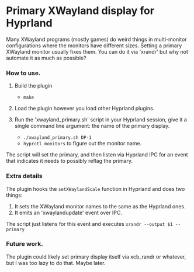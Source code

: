 # Primary XWayland display for Hyprland


Many XWayland programs (mostly games) do weird things in multi-monitor configurations where the monitors have different sizes.
Setting a primary XWayland monitor usually fixes them. You can do it via 'xrandr' but why not automate it as much as possible?

### How to use.
1. Build the plugin 
    - `make`
2. Load the plugin however you load other Hyprland plugins.

3. Run the 'xwayland_primary.sh' script in your Hyprland session, give it a single command line argument: the name of the primary display.
    - `./xwayland_primary.sh DP-1`
    - `hyprctl monitors` to figure out the monitor name.

The script will set the primary, and then listen via Hyprland IPC for an event that indicates it needs to possibly reflag the primary.



### Extra details

The plugin hooks the `setXWaylandScale` function in Hyprland and does two things:
1. It sets the XWayland monitor names to the same as the Hyprland ones. 
2. It emits an 'xwaylandupdate' event over IPC.

The script just listens for this event and executes `xrandr --output $1 --primary`

### Future work.

The plugin could likely set primary display itself via xcb_randr or whatever, but I was too lazy to do that. Maybe later.

